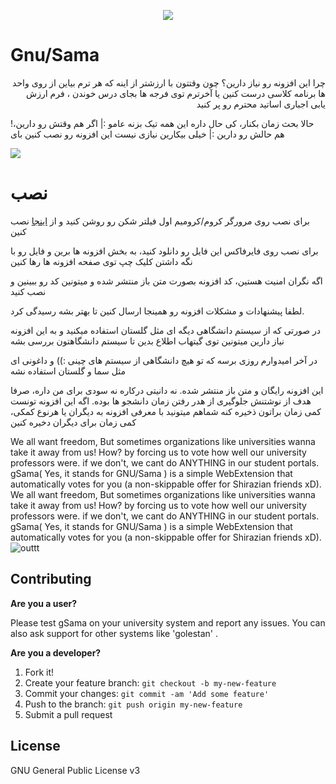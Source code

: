 
<p align="center">
  <img src='https://cloud.githubusercontent.com/assets/11364402/26334295/48475a9c-3f79-11e7-9264-9f26874c1b15.png'>

</p>

# Gnu/Sama
<p align="right">
چرا این افزونه رو نیاز دارین؟
چون وقتتون با ارزشتر از اینه که هر ترم بیاین از روی واحد ها برنامه کلاسی درست کنین یا آخرترم توی  فرجه ها بجای درس خوندن ، فرم ارزش  یابی اجباری اساتید محترم رو پر کنید

!حالا  بحث زمان بکنار، کی حال داره این همه تیک بزنه عامو :| 
اگر هم وقتش رو دارین، هم حالش رو دارین :| خیلی بیکارین نیازی نیست این افزونه رو نصب کنین بای


<p alig="center">
  <img src='https://user-images.githubusercontent.com/11364402/31211715-47911db0-a9a8-11e7-8d5b-d91f70fd039f.gif'>
</p>

نصب
====
برای نصب روی مرورگر کروم/کرومیم اول فیلتر شکن رو روشن کنید و از [اینجا](https://chrome.google.com/webstore/detail/lbhngldmeglddjfomjlhddplddhhockn/)
 نصب کنین



 برای نصب روی فایرفاکس این فایل رو دانلود کنید، به بخش افزونه ها برین و فایل رو با نگه داشتن کلیک چپ توی صفحه افزونه ها رها کنین




 اگه نگران امنیت هستین، کد افزونه بصورت متن باز منتشر شده و میتونین کد رو ببینین و نصب کنید

لطفا پیشنهادات و مشکلات افزونه رو همینجا ارسال کنین تا بهتر بشه رسیدگی کرد.

در صورتی که از سیستم دانشگاهی دیگه ای مثل گلستان استفاده میکنید و به این افزونه نیاز دارین میتونین توی گیتهاب اطلاع بدین تا سیستم دانشگاهتون بررسی بشه

در آخر امیدوارم روزی برسه که تو هیچ دانشگاهی از سیستم های  چینی :)) و داغونی ای مثل سما و گلستان استفاده نشه

این افزونه رایگان و متن باز منتشر شده. نه دانیتی درکاره نه سودی برای من داره، صرفا هدف از نوشتنش  جلوگیری از هدر رفتن زمان دانشجو ها بوده.  اگه این افزونه تونست کمی زمان براتون ذخیره کنه شماهم میتونید با معرفی افزونه به دیگران یا هرنوع کمکی، کمی زمان برای دیگران دخیره کنین
</p>

We all want freedom, But sometimes organizations like universities wanna take it away from us! How? by forcing us to vote how well our university professors were. if we don't, we cant do ANYTHING in our student portals. gSama( Yes, it stands for GNU/Sama ) is a simple WebExtension that automatically votes for you (a non-skippable offer for Shirazian friends xD).
We all want freedom, But sometimes organizations like universities wanna take it away from us! How? by forcing us to vote how well our university professors were. if we don't, we cant do ANYTHING in our student portals. gSama( Yes, it stands for GNU/Sama ) is a simple WebExtension that automatically votes for you (a non-skippable offer for Shirazian friends xD).
![outtt](https://cloud.githubusercontent.com/assets/11364402/26426137/9373fb32-40ec-11e7-89f0-b4cbeaaf28f8.png)

## Contributing
**Are you a user?**

Please test gSama on your university system and report any issues. You can also ask support for other systems like 'golestan' .

**Are you a developer?**

1. Fork it!
2. Create your feature branch: `git checkout -b my-new-feature`
3. Commit your changes: `git commit -am 'Add some feature'`
4. Push to the branch: `git push origin my-new-feature`
5. Submit a pull request

## License

GNU General Public License v3
